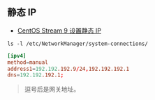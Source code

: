 ## 静态 IP

-   [CentOS Stream 9 设置静态 IP](https://blog.csdn.net/zhongxj183/article/details/122811236)

```shell
ls -l /etc/NetworkManager/system-connections/
```

```toml
[ipv4]
method=manual
address1=192.192.192.9/24,192.192.192.1
dns=192.192.192.1;
```

> 逗号后是网关地址。
